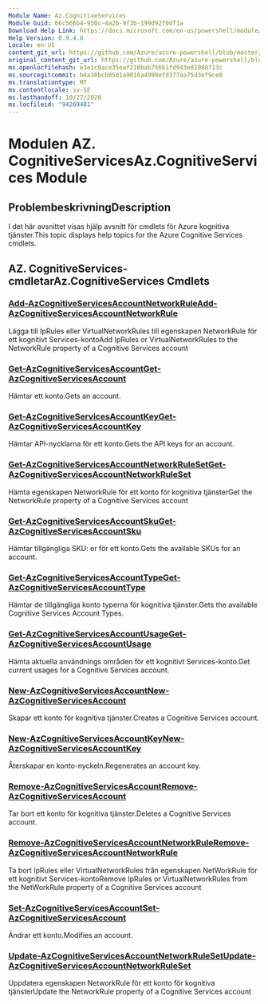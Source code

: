 ```yaml
---
Module Name: Az.CognitiveServices
Module Guid: 66c566b4-950c-4a2b-9f3b-199d92f0df1a
Download Help Link: https://docs.microsoft.com/en-us/powershell/module/az.cognitiveservices
Help Version: 0.9.4.0
Locale: en-US
content_git_url: https://github.com/Azure/azure-powershell/blob/master/src/CognitiveServices/CognitiveServices/help/Az.CognitiveServices.md
original_content_git_url: https://github.com/Azure/azure-powershell/blob/master/src/CognitiveServices/CognitiveServices/help/Az.CognitiveServices.md
ms.openlocfilehash: e3e1c0ace35eaf210bab756b1fd943e81988713c
ms.sourcegitcommit: b4a38bcb0501a9016a4998efd377aa75d3ef9ce8
ms.translationtype: MT
ms.contentlocale: sv-SE
ms.lasthandoff: 10/27/2020
ms.locfileid: "94269481"
---
```

# <span data-ttu-id="231d7-101">Modulen AZ. CognitiveServices</span><span class="sxs-lookup"><span data-stu-id="231d7-101">Az.CognitiveServices Module</span></span>
## <span data-ttu-id="231d7-102">Problembeskrivning</span><span class="sxs-lookup"><span data-stu-id="231d7-102">Description</span></span>
<span data-ttu-id="231d7-103">I det här avsnittet visas hjälp avsnitt för cmdlets för Azure kognitiva tjänster.</span><span class="sxs-lookup"><span data-stu-id="231d7-103">This topic displays help topics for the Azure Cognitive Services cmdlets.</span></span>

## <span data-ttu-id="231d7-104">AZ. CognitiveServices-cmdletar</span><span class="sxs-lookup"><span data-stu-id="231d7-104">Az.CognitiveServices Cmdlets</span></span>
### [<span data-ttu-id="231d7-105">Add-AzCognitiveServicesAccountNetworkRule</span><span class="sxs-lookup"><span data-stu-id="231d7-105">Add-AzCognitiveServicesAccountNetworkRule</span></span>](Add-AzCognitiveServicesAccountNetworkRule.md)
<span data-ttu-id="231d7-106">Lägga till IpRules eller VirtualNetworkRules till egenskapen NetworkRule för ett kognitivt Services-konto</span><span class="sxs-lookup"><span data-stu-id="231d7-106">Add IpRules or VirtualNetworkRules to the NetworkRule property of a Cognitive Services account</span></span>

### [<span data-ttu-id="231d7-107">Get-AzCognitiveServicesAccount</span><span class="sxs-lookup"><span data-stu-id="231d7-107">Get-AzCognitiveServicesAccount</span></span>](Get-AzCognitiveServicesAccount.md)
<span data-ttu-id="231d7-108">Hämtar ett konto.</span><span class="sxs-lookup"><span data-stu-id="231d7-108">Gets an account.</span></span>

### [<span data-ttu-id="231d7-109">Get-AzCognitiveServicesAccountKey</span><span class="sxs-lookup"><span data-stu-id="231d7-109">Get-AzCognitiveServicesAccountKey</span></span>](Get-AzCognitiveServicesAccountKey.md)
<span data-ttu-id="231d7-110">Hämtar API-nycklarna för ett konto.</span><span class="sxs-lookup"><span data-stu-id="231d7-110">Gets the API keys for an account.</span></span>

### [<span data-ttu-id="231d7-111">Get-AzCognitiveServicesAccountNetworkRuleSet</span><span class="sxs-lookup"><span data-stu-id="231d7-111">Get-AzCognitiveServicesAccountNetworkRuleSet</span></span>](Get-AzCognitiveServicesAccountNetworkRuleSet.md)
<span data-ttu-id="231d7-112">Hämta egenskapen NetworkRule för ett konto för kognitiva tjänster</span><span class="sxs-lookup"><span data-stu-id="231d7-112">Get the NetworkRule property of a Cognitive Services account</span></span>

### [<span data-ttu-id="231d7-113">Get-AzCognitiveServicesAccountSku</span><span class="sxs-lookup"><span data-stu-id="231d7-113">Get-AzCognitiveServicesAccountSku</span></span>](Get-AzCognitiveServicesAccountSku.md)
<span data-ttu-id="231d7-114">Hämtar tillgängliga SKU: er för ett konto.</span><span class="sxs-lookup"><span data-stu-id="231d7-114">Gets the available SKUs for an account.</span></span>

### [<span data-ttu-id="231d7-115">Get-AzCognitiveServicesAccountType</span><span class="sxs-lookup"><span data-stu-id="231d7-115">Get-AzCognitiveServicesAccountType</span></span>](Get-AzCognitiveServicesAccountType.md)
<span data-ttu-id="231d7-116">Hämtar de tillgängliga konto typerna för kognitiva tjänster.</span><span class="sxs-lookup"><span data-stu-id="231d7-116">Gets the available Cognitive Services Account Types.</span></span>

### [<span data-ttu-id="231d7-117">Get-AzCognitiveServicesAccountUsage</span><span class="sxs-lookup"><span data-stu-id="231d7-117">Get-AzCognitiveServicesAccountUsage</span></span>](Get-AzCognitiveServicesAccountUsage.md)
<span data-ttu-id="231d7-118">Hämta aktuella användnings områden för ett kognitivt Services-konto.</span><span class="sxs-lookup"><span data-stu-id="231d7-118">Get current usages for a Cognitive Services account.</span></span>

### [<span data-ttu-id="231d7-119">New-AzCognitiveServicesAccount</span><span class="sxs-lookup"><span data-stu-id="231d7-119">New-AzCognitiveServicesAccount</span></span>](New-AzCognitiveServicesAccount.md)
<span data-ttu-id="231d7-120">Skapar ett konto för kognitiva tjänster.</span><span class="sxs-lookup"><span data-stu-id="231d7-120">Creates a Cognitive Services account.</span></span>

### [<span data-ttu-id="231d7-121">New-AzCognitiveServicesAccountKey</span><span class="sxs-lookup"><span data-stu-id="231d7-121">New-AzCognitiveServicesAccountKey</span></span>](New-AzCognitiveServicesAccountKey.md)
<span data-ttu-id="231d7-122">Återskapar en konto-nyckeln.</span><span class="sxs-lookup"><span data-stu-id="231d7-122">Regenerates an account key.</span></span>

### [<span data-ttu-id="231d7-123">Remove-AzCognitiveServicesAccount</span><span class="sxs-lookup"><span data-stu-id="231d7-123">Remove-AzCognitiveServicesAccount</span></span>](Remove-AzCognitiveServicesAccount.md)
<span data-ttu-id="231d7-124">Tar bort ett konto för kognitiva tjänster.</span><span class="sxs-lookup"><span data-stu-id="231d7-124">Deletes a Cognitive Services account.</span></span>

### [<span data-ttu-id="231d7-125">Remove-AzCognitiveServicesAccountNetworkRule</span><span class="sxs-lookup"><span data-stu-id="231d7-125">Remove-AzCognitiveServicesAccountNetworkRule</span></span>](Remove-AzCognitiveServicesAccountNetworkRule.md)
<span data-ttu-id="231d7-126">Ta bort IpRules eller VirtualNetworkRules från egenskapen NetWorkRule för ett kognitivt Services-konto</span><span class="sxs-lookup"><span data-stu-id="231d7-126">Remove IpRules or VirtualNetworkRules from the NetWorkRule property of a Cognitive Services account</span></span>

### [<span data-ttu-id="231d7-127">Set-AzCognitiveServicesAccount</span><span class="sxs-lookup"><span data-stu-id="231d7-127">Set-AzCognitiveServicesAccount</span></span>](Set-AzCognitiveServicesAccount.md)
<span data-ttu-id="231d7-128">Ändrar ett konto.</span><span class="sxs-lookup"><span data-stu-id="231d7-128">Modifies an account.</span></span>

### [<span data-ttu-id="231d7-129">Update-AzCognitiveServicesAccountNetworkRuleSet</span><span class="sxs-lookup"><span data-stu-id="231d7-129">Update-AzCognitiveServicesAccountNetworkRuleSet</span></span>](Update-AzCognitiveServicesAccountNetworkRuleSet.md)
<span data-ttu-id="231d7-130">Uppdatera egenskapen NetworkRule för ett konto för kognitiva tjänster</span><span class="sxs-lookup"><span data-stu-id="231d7-130">Update the NetworkRule property of a Cognitive Services account</span></span>

